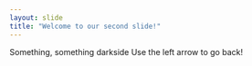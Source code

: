 ```yaml
---
layout: slide
title: "Welcome to our second slide!"
---
```

Something, something darkside
Use the left arrow to go back!
